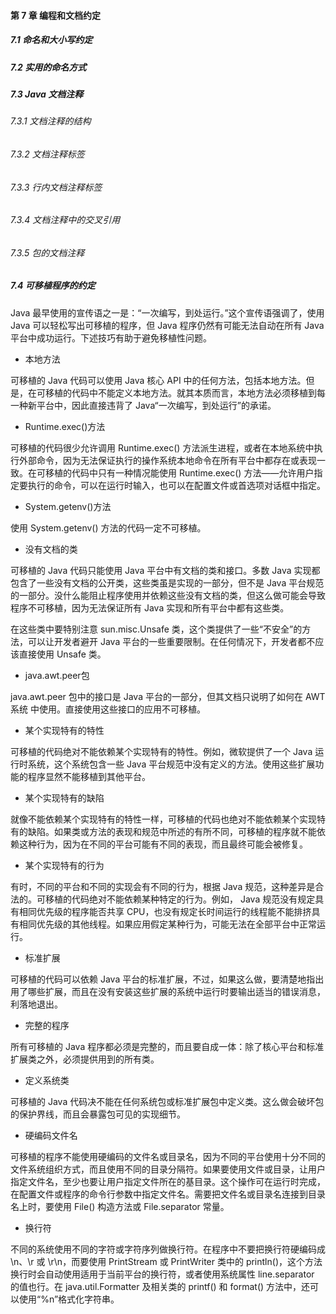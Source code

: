 #### 第 7 章 编程和文档约定



##### 7.1 命名和大小写约定



##### 7.2 实用的命名方式



##### 7.3 Java 文档注释



###### 7.3.1 文档注释的结构



###### 7.3.2 文档注释标签



###### 7.3.3 行内文档注释标签



###### 7.3.4 文档注释中的交叉引用



###### 7.3.5 包的文档注释



##### 7.4 可移植程序的约定

Java 最早使用的宣传语之一是：“一次编写，到处运行。”这个宣传语强调了，使用 Java 可以轻松写出可移植的程序，但 Java 程序仍然有可能无法自动在所有 Java 平台中成功运行。下述技巧有助于避免移植性问题。

- 本地方法

可移植的 Java 代码可以使用 Java 核心 API 中的任何方法，包括本地方法。但是，在可移植的代码中不能定义本地方法。就其本质而言，本地方法必须移植到每一种新平台中，因此直接违背了 Java“一次编写，到处运行”的承诺。

- Runtime.exec()方法

可移植的代码很少允许调用 Runtime.exec() 方法派生进程，或者在本地系统中执行外部命令，因为无法保证执行的操作系统本地命令在所有平台中都存在或表现一致。在可移植的代码中只有一种情况能使用 Runtime.exec() 方法——允许用户指定要执行的命令，可以在运行时输入，也可以在配置文件或首选项对话框中指定。

- System.getenv()方法

使用 System.getenv() 方法的代码一定不可移植。

- 没有文档的类

可移植的 Java 代码只能使用 Java 平台中有文档的类和接口。多数 Java 实现都包含了一些没有文档的公开类，这些类虽是实现的一部分，但不是 Java 平台规范的一部分。没什么能阻止程序使用并依赖这些没有文档的类，但这么做可能会导致程序不可移植，因为无法保证所有 Java 实现和所有平台中都有这些类。

在这些类中要特别注意 sun.misc.Unsafe 类，这个类提供了一些“不安全”的方法，可以让开发者避开 Java 平台的一些重要限制。在任何情况下，开发者都不应该直接使用 Unsafe 类。

- java.awt.peer包

java.awt.peer 包中的接口是 Java 平台的一部分，但其文档只说明了如何在 AWT 系统
中使用。直接使用这些接口的应用不可移植。

- 某个实现特有的特性

可移植的代码绝对不能依赖某个实现特有的特性。例如，微软提供了一个 Java 运行时系统，这个系统包含一些 Java 平台规范中没有定义的方法。使用这些扩展功能的程序显然不能移植到其他平台。

- 某个实现特有的缺陷

就像不能依赖某个实现特有的特性一样，可移植的代码也绝对不能依赖某个实现特有的缺陷。如果类或方法的表现和规范中所述的有所不同，可移植的程序就不能依赖这种行为，因为在不同的平台可能有不同的表现，而且最终可能会被修复。

- 某个实现特有的行为

有时，不同的平台和不同的实现会有不同的行为，根据 Java 规范，这种差异是合法的。可移植的代码绝对不能依赖某种特定的行为。例如， Java 规范没有规定具有相同优先级的程序能否共享 CPU，也没有规定长时间运行的线程能不能排挤具有相同优先级的其他线程。如果应用假定某种行为，可能无法在全部平台中正常运行。

- 标准扩展

可移植的代码可以依赖 Java 平台的标准扩展，不过，如果这么做，要清楚地指出用了哪些扩展，而且在没有安装这些扩展的系统中运行时要输出适当的错误消息，利落地退出。

- 完整的程序

所有可移植的 Java 程序都必须是完整的，而且要自成一体：除了核心平台和标准扩展类之外，必须提供用到的所有类。

- 定义系统类

可移植的 Java 代码决不能在任何系统包或标准扩展包中定义类。这么做会破坏包的保护界线，而且会暴露包可见的实现细节。

- 硬编码文件名

可移植的程序不能使用硬编码的文件名或目录名，因为不同的平台使用十分不同的文件系统组织方式，而且使用不同的目录分隔符。如果要使用文件或目录，让用户指定文件名，至少也要让用户指定文件所在的基目录。这个操作可在运行时完成，在配置文件或程序的命令行参数中指定文件名。需要把文件名或目录名连接到目录名上时，要使用 File() 构造方法或 File.separator 常量。

- 换行符

不同的系统使用不同的字符或字符序列做换行符。在程序中不要把换行符硬编码成 \n、\r 或 \r\n，而要使用 PrintStream 或 PrintWriter 类中的 println()，这个方法换行时会自动使用适用于当前平台的换行符，或者使用系统属性 line.separator 的值也行。在 java.util.Formatter 及相关类的 printf() 和 format() 方法中，还可以使用“%n”格式化字符串。

